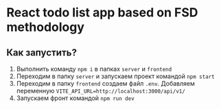 # React todo list app based on FSD methodology

## Как запустить?

1. Выполнить команду `npm i` в папках `server` и `frontend`
2. Переходим в папку `server` и запускаем проект командой `npm start`
3. Переходим в папку `frontend` создаем файл `.env`. Добавляем переменную `VITE_API_URL=http://localhost:3000/api/v1/`
4. Запускаем фронт командой `npm run dev`